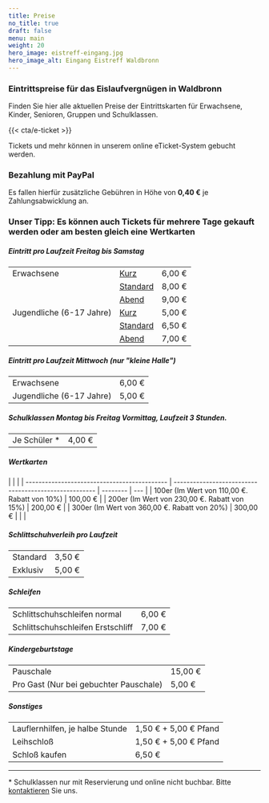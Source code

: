 ```yaml
---
title: Preise
no_title: true
draft: false
menu: main
weight: 20
hero_image: eistreff-eingang.jpg
hero_image_alt: Eingang Eistreff Waldbronn
---
```


### Eintrittspreise für das Eislaufvergnügen in Waldbronn

Finden Sie hier alle aktuellen Preise der Eintrittskarten für Erwachsene, Kinder, Senioren, Gruppen und Schulklassen.

<!-- {{< cta/bar >}}
  {{< cta/icon href="/halle" svg="ticket" title="eTicket kaufen" >}}
  {{< cta/spacer>}} oder {{< /cta/spacer >}}
  {{< cta/icon href="/halle" svg="ticket" title="eTicket kaufen" >}}
  {{< cta/spacer>}} oder {{< /cta/spacer >}}
  {{< cta/icon href="/halle" svg="ticket" title="eTicket kaufen" >}}
{{< /cta/bar >}} -->

{{< cta/e-ticket >}}

Tickets und mehr können in unserem online eTicket-System gebucht werden.

### Bezahlung mit PayPal

Es fallen hierfür zusätzliche Gebühren in Höhe von **0,40 €** je Zahlungsabwicklung an.

### Unser Tipp: Es können auch Tickets für mehrere Tage gekauft werden oder am besten gleich eine Wertkarten

##### Eintritt pro Laufzeit Freitag bis Samstag

|                          |                                      |        |
| ------------------------ | ------------------------------------ | ------ |
| Erwachsene               | [Kurz](/oeffnungszeiten-anfahrt)     | 6,00 € |
|                          | [Standard](/oeffnungszeiten-anfahrt) | 8,00 € |
|                          | [Abend](/oeffnungszeiten-anfahrt)    | 9,00 € |
| Jugendliche (6-17 Jahre) | [Kurz](/oeffnungszeiten-anfahrt)     | 5,00 € |
|                          | [Standard](/oeffnungszeiten-anfahrt) | 6,50 € |
|                          | [Abend](/oeffnungszeiten-anfahrt)    | 7,00 € |

##### Eintritt pro Laufzeit Mittwoch (nur "kleine Halle")

|                          |        |
| ------------------------ | ------ |
| Erwachsene               | 6,00 € |
| Jugendliche (6-17 Jahre) | 5,00 € |

<!-- Mehrfachkarten (Gruppe/11er Karte)
Rabattstaffellung	Stückzahl
10%	10
13%	15
15%	20
20%	50 -->

##### Schulklassen Montag bis Freitag Vormittag, Laufzeit 3 Stunden.

|               |        |
| ------------- | ------ |
| Je Schüler \* | 4,00 € |

##### Wertkarten

|                                              |                                                       |
| -------------------------------------------- | ----------------------------------------------------- | -------- | --- |
| 100er (Im Wert von 110,00 €. Rabatt von 10%) | 100,00 €                                              |
| 200er (Im Wert von 230,00 €. Rabatt von 15%) | 200,00 €                                              |
| 300er (Im Wert von 360,00 €. Rabatt von 20%) | 300,00 €                                              |
| <!--                                         | VIP 400er \*\* (Im Wert von 540,00 €. Rabatt von 35%) | 400,00 € | --> |

<!--
##### Ermäßigt
|||
|-|-|
| Rentner, Studenten, FSJ, BFD und Schwerbehinderte ab 50% GdB | 6,50 € |
| Treff-Ticket (erw. Begleitperson, ohne Eislaufen) | 3,00 € | -->

##### Schlittschuhverleih pro Laufzeit

|          |        |
| -------- | ------ |
| Standard | 3,50 € |
| Exklusiv | 5,00 € |

##### Schleifen

|                                   |        |
| --------------------------------- | ------ |
| Schlittschuhschleifen normal      | 6,00 € |
| Schlittschuhschleifen Erstschliff | 7,00 € |

<!-- ##### Saisonkarten (Personenbezogene Mehrfachkarte)
|||
|-|-|
| 30er Erwachsen | 170,00 € |
| 30er Jugendlich | 135,00 € |
| 65er Erwachsen | 234,00 € |
| 65er Jugendlich | 190,00 € | -->

##### Kindergeburtstage

|                                        |         |
| -------------------------------------- | ------- |
| Pauschale                              | 15,00 € |
| Pro Gast (Nur bei gebuchter Pauschale) | 5,00 €  |

##### Sonstiges

|                                 |                       |
| ------------------------------- | --------------------- |
| Lauflernhilfen, je halbe Stunde | 1,50 € + 5,00 € Pfand |
| Leihschloß                      | 1,50 € + 5,00 € Pfand |
| Schloß kaufen                   | 6,50 €                |

---

\* Schulklassen nur mit Reservierung und online nicht buchbar. Bitte [kontaktieren](/kontakt) Sie uns.
